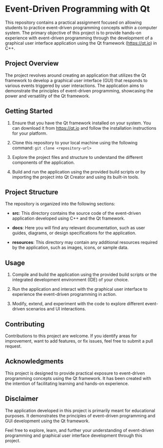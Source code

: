 # Event-Driven Programming with Qt

This repository contains a practical assignment focused on allowing students to practice event-driven programming concepts within a computer system. The primary objective of this project is to provide hands-on experience with event-driven programming through the development of a graphical user interface application using the Qt framework (https://qt.io) in C++.

## Project Overview

The project revolves around creating an application that utilizes the Qt framework to develop a graphical user interface (GUI) that responds to various events triggered by user interactions. The application aims to demonstrate the principles of event-driven programming, showcasing the power and versatility of the Qt framework.

## Getting Started

1. Ensure that you have the Qt framework installed on your system. You can download it from https://qt.io and follow the installation instructions for your platform.

2. Clone this repository to your local machine using the following command:
`git clone <repository-url>`


3. Explore the project files and structure to understand the different components of the application.

4. Build and run the application using the provided build scripts or by importing the project into Qt Creator and using its built-in tools.

## Project Structure

The repository is organized into the following sections:

- **src**: This directory contains the source code of the event-driven application developed using C++ and the Qt framework.

- **docs**: Here you will find any relevant documentation, such as user guides, diagrams, or design specifications for the application.

- **resources**: This directory may contain any additional resources required by the application, such as images, icons, or sample data.

## Usage

1. Compile and build the application using the provided build scripts or the integrated development environment (IDE) of your choice.

2. Run the application and interact with the graphical user interface to experience the event-driven programming in action.

3. Modify, extend, and experiment with the code to explore different event-driven scenarios and UI interactions.

## Contributing

Contributions to this project are welcome. If you identify areas for improvement, want to add features, or fix issues, feel free to submit a pull request.

## Acknowledgments

This project is designed to provide practical exposure to event-driven programming concepts using the Qt framework. It has been created with the intention of facilitating learning and hands-on experience.

## Disclaimer

The application developed in this project is primarily meant for educational purposes. It demonstrates the principles of event-driven programming and GUI development using the Qt framework.

Feel free to explore, learn, and further your understanding of event-driven programming and graphical user interface development through this project.
